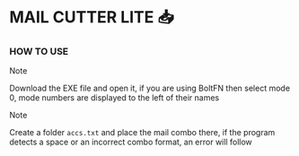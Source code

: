 # MAIL CUTTER LITE 📥

<h3>HOW TO USE</h3>

> [!NOTE]
> Download the EXE file and open it, if you are using BoltFN then select mode 0, mode numbers are displayed to the left of their names <br>

> [!NOTE]
> Create a folder `accs.txt` and place the mail combo there, if the program detects a space or an incorrect combo format, an error will follow

